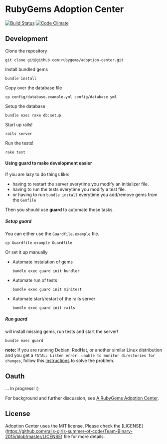 # RubyGems Adoption Center
[![Build Status](https://travis-ci.org/rubygems/adoption-center.svg?branch=master)](https://travis-ci.org/rubygems/adoption-center)
[![Code Climate](https://codeclimate.com/github/rubygems/adoption-center/badges/gpa.svg)](https://codeclimate.com/github/rubygems/adoption-center)

## Development

Clone the repository

    git clone git@github.com:rubygems/adoption-center.git

Install bundled gems

    bundle install

Copy over the database file

    cp config/database.example.yml config/database.yml

Setup the database

    bundle exec rake db:setup

Start up rails!
    
    rails server
    
Run the tests!

    rake test

#### Using guard to make development easier

If you are lazy to do things like:

 - having to restart the server everytime you modify an initializer file.
 - having to run the tests everytime you modify a test file.
 - or having to run `bundle install` everytime you add/remove gems from the `Gemfile`

Then you should use **guard** to automate those tasks.

##### Setup guard

You can either use the `Guardfile.example` file.

    cp Guardfile.example Guardfile

Or set it up manually

  - Automate instalation of gems

        bundle exec guard init bundler

  - Automate run of tests

        bundle exec guard init minitest

  - Automate start/restart of the rails server

        bundle exec guard init rails

##### Run guard

will install missing gems, run tests and start the server!

    bundle exec guard

**note:** If you are running Debian, RedHat, or another similar Linux distribution and you get a `FATAL: Listen error: unable to monitor directories for changes`, follow this [Instructions](https://github.com/guard/listen/wiki/Increasing-the-amount-of-inotify-watchers) to solve the problem.

## Oauth

... In progress! :)

For background and further discussion, see [A RubyGems Adoption Center](http://www.benjaminfleischer.com/2014/08/17/rubygems-adoption-center/).

## License

Adoption Center uses the MIT license. Please check the [LICENSE]
(https://github.com/rails-girls-summer-of-code/Team-Binary-2015/blob/master/LICENSE)
file for more details.
